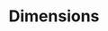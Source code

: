 ---
bigquery: https://console.cloud.google.com/bigquery?p=covid-19-dimensions-ai&page=table&d=data&t=publications
contributors: Digital Science, https://www.digital-science.com/
cost: Free for personal, non-commercial use.
description: Dimensions contains more than 100 million publications, ranging from
  articles published in scholarly journals, books and book chapters, to preprints
  and conference proceedings. All publications are contextualized with linked data
  sets, funding, publications, patents, clinical trials, and policy documents. You
  can also view associated categories, funders, institutions, and researcher profiles.
documentation: https://docs.dimensions.ai/bigquery/index.html
last_edit: 04/08/2022, 05:50:06
location: https://www.dimensions.ai/products/free/
maintained_by: Digital Science, https://www.digital-science.com/
schema_fields:
- research_org_countries
- labels
- funding_cny
- category_rcdc
- funder_org_cities
- id
- name
- book_series_title
- categories
- application_number
- foa_number
- expiration_year
- metrics
- relationships
- associated_publication_pmid
- family_id
- date
- category_hrcs_hc
- funder_countries
- citation_string
- publication_date
- pages
- acronyms
- start_year
- embargo_date
- citations_count
- date_imported_gbq
- original_title
- granted_date
- assignee_orgs
- filing_status
- funder_orgs
- original_assignee
- mesh_terms
- family_count
- funding_amount
- funding_currency
- category_for
- eisbn
- research_org_state_codes
- email_address
- ipcr
- funding_chf
- book_title
- address
- types
- funding_jpy
- doi
- funding_gbp
- publication_year
- clinical_trial_ids
- journal
- links
- date_inserted
- research_org_cities
- family_members_ids
- priority_date
- funder_org
- interventions
- brief_title
- end_year
- external_ids
- phase
- publication_ids
- arxiv_id
- original_abstract
- description
- patent_ids
- category_uoa
- funder_org_state_codes
- original_assignee_countries
- current_assignee_countries
- priority_year
- year
- resulting_publication_ids
- assignee_countries
- gender
- subtitles
- established
- current_assignee_orgs
- start_date
- date_print
- parent_id
- funding_cad
- acknowledgements
- date_modified
- end_date
- title
- expiration_date
- type
- associated_publication_arxiv_id
- reference_ids
- category_icrp_ct
- supporting_grant_ids
- conditions
- cited_by_ids
- editors
- license
- language
- funding_aud
- funding_usd
- linkout
- legal_events
- organisation_details
- altmetrics
- resulting_publication_doi
- isbn
- grant_number
- filing_year
- acronym
- pmid
- date_online
- category_hrcs_rac
- category_sdg
- legal_status
- created_date
- research_org_state_names
- publisher
- proceedings_title
- aliases
- inventor_names
- researcher_ids
- category_hra
- authors
- funder_org_countries
- status
- registry
- category_bra
- investigators
- filing_date
- repository_id
- research_org_country_names
- mesh_headings
- open_access_categories
- active_years
- associated_publication_doi
- pmcid
- conference
- current_assignee
- research_orgs
- funding_eur
- volume
- repository_url
- open_access_categories_v2
- abstract
- category_icrp_cso
- wikipedia_url
- cpc
- source_id
- issue
- repository_name
- granted_year
- concepts
- jurisdiction
- funder_org_acronyms
- citations
- funding_details
- kind
- original_assignee_orgs
- journal_lists
- associated_grant_ids
- date_normal
- associated_publication_id
- funding_nzd
- research_org_city_names
shortname: dimensions
tags:
- scholarly literature
- patents
- funding
- clinical trials
- academic profiles
terms_of_use: 'Use of both the Dimensions COVID-19 dataset and full Dimensions dataset
  are subject to the Dimensions Terms of use: https://www.dimensions.ai/policies-terms-legal '
title: Dimensions
uuid: dcff88bd-fe6b-4fdb-8159-809bf9d7bc1c
---